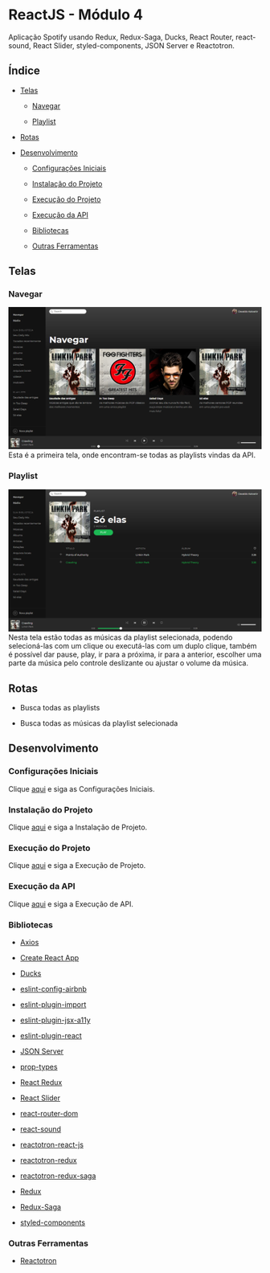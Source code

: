 # ReactJS - Módulo 4

Aplicação Spotify usando Redux, Redux-Saga, Ducks, React Router, react-sound, React Slider, styled-components, JSON Server e Reactotron.

## Índice

- [Telas](#telas)

  - [Navegar](#navegar)

  - [Playlist](#playlist)

- [Rotas](#rotas)

- [Desenvolvimento](#desenvolvimento)

  - [Configurações Iniciais](#configurações-iniciais)

  - [Instalação do Projeto](#instalação-do-projeto)

  - [Execução do Projeto](#execução-do-projeto)

  - [Execução da API](#execução-da-api)

  - [Bibliotecas](#bibliotecas)

  - [Outras Ferramentas](#outras-ferramentas)

## Telas

### Navegar

![Browse](/assets/browse.png)
Esta é a primeira tela, onde encontram-se todas as playlists vindas da API.

### Playlist

![Playlist](/assets/playlist.png)
Nesta tela estão todas as músicas da playlist selecionada, podendo selecioná-las com um clique ou executá-las com um duplo clique, também é possível dar pause, play, ir para a próxima, ir para a anterior, escolher uma parte da música pelo controle deslizante ou ajustar o volume da música.

## Rotas

- Busca todas as playlists

- Busca todas as músicas da playlist selecionada

## Desenvolvimento

### Configurações Iniciais

Clique [aqui](https://github.com/osvaldokalvaitir/projects-settings/blob/master/README.md) e siga as Configurações Iniciais.

### Instalação do Projeto

Clique [aqui](https://github.com/osvaldokalvaitir/projects-settings/blob/master/nodejs/nodejs.md) e siga a Instalação de Projeto.

### Execução do Projeto

Clique [aqui](https://github.com/osvaldokalvaitir/projects-settings/blob/master/nodejs/nodejs.md) e siga a Execução de Projeto.

### Execução da API

Clique [aqui](https://github.com/osvaldokalvaitir/projects-settings/blob/master/nodejs/libs/json-server.md) e siga a Execução de API.

### Bibliotecas

- [Axios](https://github.com/osvaldokalvaitir/projects-settings/blob/master/nodejs/libs/axios.md)

- [Create React App](https://github.com/osvaldokalvaitir/projects-settings/blob/master/nodejs/libs/create-react-app.md)

- [Ducks](https://github.com/osvaldokalvaitir/projects-settings/blob/master/nodejs/libs/ducks.md)

- [eslint-config-airbnb](https://github.com/osvaldokalvaitir/projects-settings/blob/master/nodejs/libs/eslint-config-airbnb.md)

- [eslint-plugin-import](https://github.com/osvaldokalvaitir/projects-settings/blob/master/nodejs/libs/eslint-plugin-import.md)

- [eslint-plugin-jsx-a11y](https://github.com/osvaldokalvaitir/projects-settings/blob/master/nodejs/libs/eslint-plugin-jsx-a11y.md)

- [eslint-plugin-react](https://github.com/osvaldokalvaitir/projects-settings/blob/master/nodejs/libs/eslint-plugin-react.md)

- [JSON Server](https://github.com/osvaldokalvaitir/projects-settings/blob/master/nodejs/libs/json-server.md)

- [prop-types](https://github.com/osvaldokalvaitir/projects-settings/blob/master/nodejs/libs/prop-types.md)

- [React Redux](https://github.com/osvaldokalvaitir/projects-settings/blob/master/nodejs/libs/react-redux.md)

- [React Slider](https://github.com/osvaldokalvaitir/projects-settings/blob/master/nodejs/libs/rc-slider.md)

- [react-router-dom](https://github.com/osvaldokalvaitir/projects-settings/blob/master/nodejs/libs/react-router-dom.md)

- [react-sound](https://github.com/osvaldokalvaitir/projects-settings/blob/master/nodejs/libs/react-sound.md)

- [reactotron-react-js](https://github.com/osvaldokalvaitir/projects-settings/blob/master/nodejs/libs/reactotron-react-js.md)

- [reactotron-redux](https://github.com/osvaldokalvaitir/projects-settings/blob/master/nodejs/libs/reactotron-redux.md)

- [reactotron-redux-saga](https://github.com/osvaldokalvaitir/projects-settings/blob/master/nodejs/libs/reactotron-redux-saga.md)

- [Redux](https://github.com/osvaldokalvaitir/projects-settings/blob/master/nodejs/libs/redux.md)

- [Redux-Saga](https://github.com/osvaldokalvaitir/projects-settings/blob/master/nodejs/libs/redux-saga.md)

- [styled-components](https://github.com/osvaldokalvaitir/projects-settings/blob/master/nodejs/libs/styled-components.md)

### Outras Ferramentas

- [Reactotron](https://github.com/osvaldokalvaitir/projects-settings/blob/master/inspector/reactotron.md)
